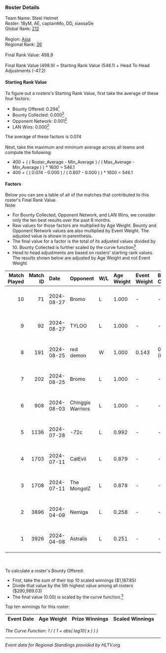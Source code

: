 ### Roster Details<br />
Team Name: Steel Helmet<br />
Roster: 18yM, AE, captainMo, DD, xiaosaGe<br />
Global Rank: [212](../../standings_global_2024_08_28.md)<br />
<br />
Region: [Asia]( ../../standings_asia_2024_08_28.md)<br />
Regional Rank: [26]( ../../standings_asia_2024_08_28.md)<br />
<br />
Final Rank Value:  498.9<br />
<br />
Final Rank Value (498.9) = Starting Rank Value (546.1) + Head To Head Adjustments (-47.2)<br />

#### Starting Rank Value<br />
To figure out a rosters's Starting Rank Value, first take the average of these four factors:<br />
- Bounty Offered: 0.294[<sup>1</sup>](#table2)
- Bounty Collected: 0.000[<sup>2</sup>](#table1)
- Opponent Network: 0.001[<sup>2</sup>](#table1)
- LAN Wins: 0.000[<sup>2</sup>](#table1)

The average of these factors is 0.074<br />
<br />
Next, take the maximum and minimum average across all teams and compute the following:<br />
- 400 + ( ( Roster_Average - Min_Average ) / ( Max_Average - Min_Average ) ) * 1600 = 546.1
- 400 + ( ( 0.074 - 0.000 ) / ( 0.807 - 0.000 ) ) * 1600 = 546.1


#### Factors<br />
Below you can see a table of all of the matches that contributed to this roster's Final Rank Value.<br />
Note:<br />

- For Bounty Collected, Opponent Network, and LAN Wins, we consider only the ten best results over the past 6 months.
- Raw values for those factors are multiplied by Age Weight. Bounty and Opponent Network values are also multiplied by Event Weight. The adjusted value is shown in parenthesis.
- The final value for a factor is the total of its adjusted values divided by 10. Bounty Collected is further scaled by the curve function[<sup>3</sup>](#curveFunction)
- Head to head adjustments are based on rosters' starting rank values. The results shown below are adjusted by Age Weight and not Event Weight
<span id="table1"></span><br />


| Match Played | Match ID | Date       | Opponent          | W/L | Age Weight | Event Weight | Bounty Collected | Opponent Network | LAN Wins  | H2H Adj. | Roster                            |
| -: | -: | :- | :- | :- | :- | :- | :- | :- | :- | -: | :- |
|           10 |       71 | 2024-08-27 | Bromo             | L   | 1.000      | -            | -                | -                | -         |   -13.94 | 18yM, AE, captainMo, DD, xiaosaGe |
|            9 |       92 | 2024-08-27 | TYLOO             | L   | 1.000      | -            | -                | -                | -         |    -2.04 | 18yM, AE, captainMo, DD, xiaosaGe |
|            8 |      191 | 2024-08-25 | red demon         | W   | 1.000      | 0.143        | 0.000 (0.000)    | 0.036 (0.005)    | 0 (0.000) |    10.85 | 18yM, AE, captainMo, DD, xiaosaGe |
|            7 |      202 | 2024-08-25 | Bromo             | L   | 1.000      | -            | -                | -                | -         |   -14.80 | 18yM, AE, captainMo, DD, xiaosaGe |
|            6 |      908 | 2024-08-03 | Chinggis Warriors | L   | 1.000      | -            | -                | -                | -         |    -3.34 | 18yM, AE, captainMo, DD, xiaosaGe |
|            5 |     1136 | 2024-07-28 | -72c              | L   | 0.992      | -            | -                | -                | -         |   -11.37 | 18yM, AE, captainMo, DD, xiaosaGe |
|            4 |     1703 | 2024-07-11 | CatEvil           | L   | 0.879      | -            | -                | -                | -         |   -12.34 | 18yM, AE, captainMo, DD, xiaosaGe |
|            3 |     1708 | 2024-07-11 | The MongolZ       | L   | 0.878      | -            | -                | -                | -         |    -0.02 | 18yM, AE, captainMo, DD, xiaosaGe |
|            2 |     3896 | 2024-04-09 | Nemiga            | L   | 0.258      | -            | -                | -                | -         |    -0.21 | 18yM, AE, captainMo, DD, xiaosaGe |
|            1 |     3926 | 2024-04-08 | Astralis          | L   | 0.251      | -            | -                | -                | -         |    -0.02 | 18yM, AE, captainMo, DD, xiaosaGe |

<br />
<span id="table2"></span><br />
To calculate a roster's Bounty Offered:<br />

- First, take the sum of their top 10 scaled winnings ($1,167.85)
- Divide that value by the 5th highest value among all rosters ($290,989.03)
- The final value (0.00) is scaled by the curve function.[<sup>3</sup>](#curveFunction)

Top ten winnings for this roster:<br />

| Event Date | Age Weight | Prize Winnings | Scaled Winnings |
| :- | -: | :- | :- |


<span id="curveFunction"></span>_The Curve Function: 1 / ( 1 + abs( log10( x ) ) )_<br />

---
_Event data for Regional Standings provided by HLTV.org_<br />
